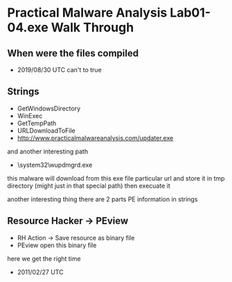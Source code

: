 # Practical Malware Analysis Lab01-04.exe Walk Through

## When were the files compiled

* 2019/08/30 UTC
can't to true

## Strings

* GetWindowsDirectory
* WinExec
* GetTempPath
* URLDownloadToFile
* http://www.practicalmalwareanalysis.com/updater.exe

and another interesting path

* \system32\wupdmgrd.exe

this malware will download from this exe file particular url and store it in tmp directory (might just in that special path) then execuate it

another interesting thing there are 2 parts PE information in strings 

## Resource Hacker -> PEview

* RH Action -> Save resource as binary file
* PEview open this binary file

here we get the right time

* 2011/02/27 UTC